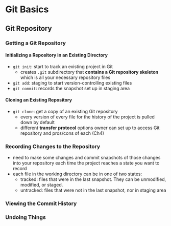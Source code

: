 # Git Basics



## Git Repository



### Getting a Git Repository

#### Initializing a Repository in an Existing Directory

- `git init`: start to track an existing project in Git
  - creates `.git` subdirectory that **contains a Git repository skeleton** which is all your necessary repository files
- `git add`: staging to start version-controlling existing files
- `git commit`: records the snapshot set up in staging area

#### Cloning an Existing Repository

- `git clone`:  get a copy of an existing Git repository
  - every version of every file for the history of the project is pulled down by default 
  - different **transfer protocol** options owner can set up to access Git repository and pros/cons of each (Ch4)



### Recording Changes to the Repository

- need to make some changes and commit snapshots of those changes into your repository each time the project reaches a state you want to record
- each file in the working directory can be in one of two states:
  - tracked: files that were in the last snapshot. They can be unmodified, modified, or staged.
  - untracked: files that were not in the last snapshot, nor in staging area



### Viewing the Commit History



### Undoing Things



